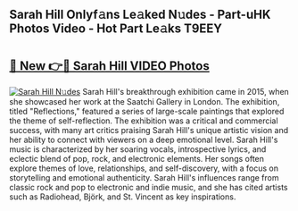 ## Sarah Hill Onlyf𝚊ns Le𝚊ked N𝚞des - Part-uHK Photos Video - Hot Part Le𝚊ks T9EEY

# <h2><a href="http://ab43545.deff.icu/?id=Sarah+Hill">🔗 New 👉🔴 Sarah Hill VIDEO Photos</a></h2>

[![Sarah Hill N𝚞des](https://i.imgur.com/rIISA9y.gif)](http://ab43545.deff.icu/?id=Sarah+Hill)
Sarah Hill's breakthrough exhibition came in 2015, when she showcased her work at the Saatchi Gallery in London. The exhibition, titled "Reflections," featured a series of large-scale paintings that explored the theme of self-reflection. The exhibition was a critical and commercial success, with many art critics praising Sarah Hill's unique artistic vision and her ability to connect with viewers on a deep emotional level. Sarah Hill's music is characterized by her soaring vocals, introspective lyrics, and eclectic blend of pop, rock, and electronic elements. Her songs often explore themes of love, relationships, and self-discovery, with a focus on storytelling and emotional authenticity. Sarah Hill's influences range from classic rock and pop to electronic and indie music, and she has cited artists such as Radiohead, Björk, and St. Vincent as key inspirations.
